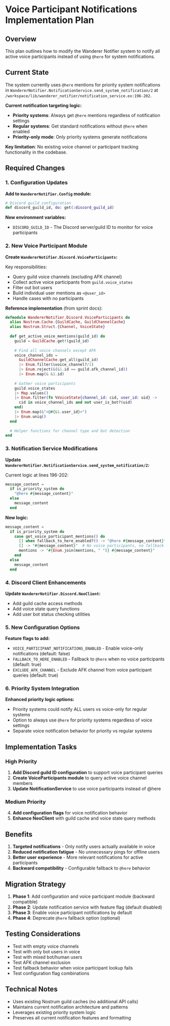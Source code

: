 # Voice Participant Notifications Implementation Plan

## Overview

This plan outlines how to modify the Wanderer Notifier system to notify all active voice participants instead of using `@here` for system notifications.

## Current State

The system currently uses `@here` mentions for priority system notifications in `WandererNotifier.NotificationService.send_system_notification/2` at `/workspace/lib/wanderer_notifier/notification_service.ex:196-202`.

**Current notification targeting logic:**
- **Priority systems**: Always get `@here` mentions regardless of notification settings
- **Regular systems**: Get standard notifications without `@here` when enabled
- **Priority-only mode**: Only priority systems generate notifications

**Key limitation**: No existing voice channel or participant tracking functionality in the codebase.

## Required Changes

### 1. Configuration Updates

**Add to `WandererNotifier.Config` module:**
```elixir
# Discord guild configuration
def discord_guild_id, do: get(:discord_guild_id)
```

**New environment variables:**
- `DISCORD_GUILD_ID` - The Discord server/guild ID to monitor for voice participants

### 2. New Voice Participant Module

**Create `WandererNotifier.Discord.VoiceParticipants`:**

Key responsibilities:
- Query guild voice channels (excluding AFK channel)
- Collect active voice participants from `guild.voice_states`
- Filter out bot users
- Build individual user mentions as `<@user_id>`
- Handle cases with no participants

**Reference implementation** (from sprint docs):
```elixir
defmodule WandererNotifier.Discord.VoiceParticipants do
  alias Nostrum.Cache.{GuildCache, GuildChannelCache}
  alias Nostrum.Struct.{Channel, VoiceState}
  
  def get_active_voice_mentions(guild_id) do
    guild = GuildCache.get!(guild_id)
    
    # Find all voice channels except AFK
    voice_channel_ids =
      GuildChannelCache.get_all(guild_id)
      |> Enum.filter(&voice_channel?/1)
      |> Enum.reject(&(&1.id == guild.afk_channel_id))
      |> Enum.map(& &1.id)
    
    # Gather voice participants
    guild.voice_states
    |> Map.values()
    |> Enum.filter(fn %VoiceState{channel_id: cid, user_id: uid} ->
      cid in voice_channel_ids and not user_is_bot?(uid)
    end)
    |> Enum.map(&"<@#{&1.user_id}>")
    |> Enum.uniq()
  end
  
  # Helper functions for channel type and bot detection
end
```

### 3. Notification Service Modifications

**Update `WandererNotifier.NotificationService.send_system_notification/2`:**

Current logic at lines 196-202:
```elixir
message_content =
  if is_priority_system do
    "@here #{message_content}"
  else
    message_content
  end
```

**New logic:**
```elixir
message_content =
  if is_priority_system do
    case get_voice_participant_mentions() do
      [] when fallback_to_here_enabled?() -> "@here #{message_content}"
      [] -> "#{message_content}"  # No voice participants, no fallback
      mentions -> "#{Enum.join(mentions, " ")} #{message_content}"
    end
  else
    message_content
  end
```

### 4. Discord Client Enhancements

**Update `WandererNotifier.Discord.NeoClient`:**
- Add guild cache access methods
- Add voice state query functions  
- Add user bot status checking utilities

### 5. New Configuration Options

**Feature flags to add:**
- `VOICE_PARTICIPANT_NOTIFICATIONS_ENABLED` - Enable voice-only notifications (default: false)
- `FALLBACK_TO_HERE_ENABLED` - Fallback to `@here` when no voice participants (default: true)
- `EXCLUDE_AFK_CHANNEL` - Exclude AFK channel from voice participant queries (default: true)

### 6. Priority System Integration

**Enhanced priority logic options:**
- Priority systems could notify ALL users vs voice-only for regular systems
- Option to always use `@here` for priority systems regardless of voice settings
- Separate voice notification behavior for priority vs regular systems

## Implementation Tasks

### High Priority
1. **Add Discord guild ID configuration** to support voice participant queries
2. **Create VoiceParticipants module** to query active voice channel members
3. **Update NotificationService** to use voice participants instead of @here

### Medium Priority
4. **Add configuration flags** for voice notification behavior
5. **Enhance NeoClient** with guild cache and voice state query methods

## Benefits

1. **Targeted notifications** - Only notify users actually available in voice
2. **Reduced notification fatigue** - No unnecessary pings for offline users
3. **Better user experience** - More relevant notifications for active participants
4. **Backward compatibility** - Configurable fallback to `@here` behavior

## Migration Strategy

1. **Phase 1**: Add configuration and voice participant module (backward compatible)
2. **Phase 2**: Update notification service with feature flag (default disabled)
3. **Phase 3**: Enable voice participant notifications by default
4. **Phase 4**: Deprecate `@here` fallback option (optional)

## Testing Considerations

- Test with empty voice channels
- Test with only bot users in voice
- Test with mixed bot/human users
- Test AFK channel exclusion
- Test fallback behavior when voice participant lookup fails
- Test configuration flag combinations

## Technical Notes

- Uses existing Nostrum guild caches (no additional API calls)
- Maintains current notification architecture and patterns
- Leverages existing priority system logic
- Preserves all current notification features and formatting